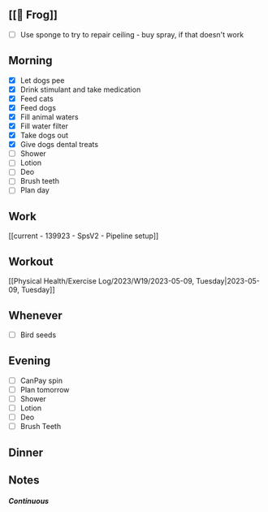 ## [[🐸 Frog]]
- [ ] Use sponge to try to repair ceiling - buy spray, if that doesn't work

## Morning 
- [x] Let dogs pee
- [x] Drink stimulant and take medication
- [x] Feed cats
- [x] Feed dogs
- [x] Fill animal waters
- [x] Fill water filter
- [x] Take dogs out 
- [x] Give dogs dental treats
- [ ] Shower
- [ ] Lotion
- [ ] Deo
- [ ] Brush teeth
- [ ] Plan day

## Work 
[[current - 139923 - SpsV2 -  Pipeline setup]]

## Workout 
[[Physical Health/Exercise Log/2023/W19/2023-05-09, Tuesday|2023-05-09, Tuesday]]

## Whenever
- [ ] Bird seeds

## Evening
- [ ] CanPay spin
- [ ] Plan tomorrow 
- [ ] Shower 
- [ ] Lotion 
- [ ] Deo 
- [ ] Brush Teeth 

## Dinner

## Notes 

##### Continuous 
